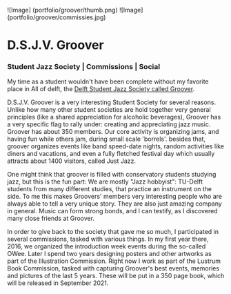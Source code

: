 ![Image] (portfolio/groover/thumb.png)
![Image] (portfolio/groover/commissies.jpg)

# D.S.J.V. Groover

### Student Jazz Society | Commissions | Social

My time as a student wouldn't have been complete without my favorite place in
All of delft, the [Delft Student Jazz Society called Groover][1]. 

D.S.J.V. Groover is a very interesting Student Society for several reasons. Unlike how many other student societies are hold together very general principles (like a shared appreciation for alcoholic beverages), Groover has a very specific flag to rally under: creating and appreciating jazz music. 
Groover has about 350 members. Our core activity is organizing jams, and having fun while others jam, during small scale 'borrels'. besides that, groover organizes events like band speed-date nights, random activities like diners and vacations, and even a fully fletched festival day which usually attracts about 1400 visitors, called Just Jazz. 

One might think that groover is filled with conservatory students studying jazz, but this is the fun part: We are mostly "Jazz hobbyist": TU-Delft students from many different studies, that practice an instrument on the side. To me this makes Groovers' members very interesting people who are always able to tell a very unique story. They are also just amazing company in general. Music can form strong bonds, and I can testify, as I discovered many close friends at Groover.

In order to give back to the society that gave me so much, I participated in several commissions, tasked 
with various things. In my first year there, 2016, we organized the introduction 
week events during the so-called OWee. Later I spend two years designing posters 
and other artworks as part of the Illustration Commission. Right now I work as part
 of the Lustrum Book Commission, tasked with capturing Groover's best events, 
 memories and pictures of the last 5 years. These will be put in a 350 page book, 
 which will be released in September 2021.


[1]: <http://grooverjazz.nl>
